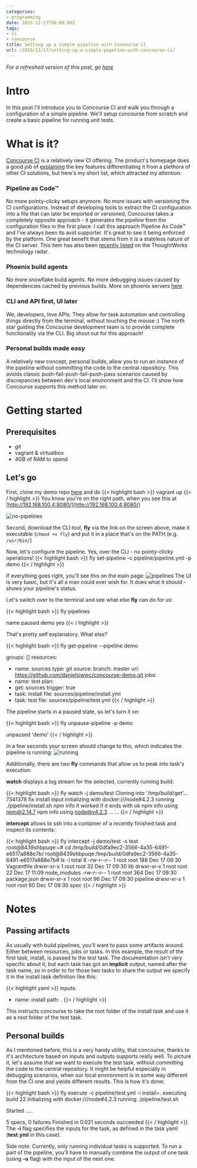 ```yaml
---
categories:
- programming
date: 2015-12-17T00:00:00Z
tags:
- ci
- concourse
title: Setting up a simple pipeline with Concourse CI
url: /2015/12/17/setting-up-a-simple-pipeline-with-concourse-ci/
---
```


*For a refreshed version of this post, go [here](/2016/05/05/setting-up-a-simple-pipeline-with-concourse-ci-redux/)*

# Intro
In this post I'll introduce you to Concourse CI and walk you through a configuration of a simple pipeline. We'll setup concourse from scratch and create a basic pipeline for running unit tests.

# What is it?
[Concourse CI](http://concourse.ci) is a relatively new CI offering. The product's homepage does a good job of [explaining](http://concourse.ci/concourse-vs.html) the key features differentiating it from a plethora of other CI solutions, but here's my short list, which attracted my attention:

### Pipeline as Code™
No more pointy-clicky setups anymore. No more issues with versioning the CI configurations. Instead of developing tools to extract the CI configuration into a file that can later be imported or versioned, Concourse takes a completely opposite approach - it generates the pipeline from the configuration files in the first place. I call this approach Pipeline As Code™ and I've always been its avid supporter. It's great to see it being enforced by the platform. One great benefit that stems from it is a stateless nature of the CI server.
This item has also been [recently listed](https://www.thoughtworks.com/radar/techniques/programming-in-your-ci-cd-tool) on the ThoughtWorks technology radar.

### Phoenix build agents
No more snowflake build agents. No more debugging issues caused by dependencies cached by previous builds. More on phoenix servers [here](http://martinfowler.com/bliki/PhoenixServer.html)


### CLI and API first, UI later
We, developers, love APIs. They allow for task automation and controlling things directly from the terminal, without touching the mouse :)
The north star guiding the Concourse development team is to provide complete functionality via the CLI. Big shout out for this approach!

### Personal builds made easy
A relatively new concept, personal builds, allow you to run an instance of the pipeline without committing the code to the central repository. This avoids classic push-fail-push-fail-push-pass scenarios caused by discrepancies between dev's local environment and the CI. I'll show how Concourse supports this method later on.

# Getting started

## Prerequisites

- git
- vagrant & virtualbox
- 4GB of RAM to spend

## Let's go

First, clone my demo repo [here](https://github.com/danielsiwiec/concourse-demo) and do
{{< highlight bash >}}
  vagrant up
{{< / highlight >}}
You know you're on the right path, when you see this at [http://192.168.100.4:8080/](http://192.168.100.4:8080/)

![no-pipelines](/img/blog/concourse-simple/no-pipelines.png)


Second, download the CLI tool, **fly** via the link on the screen above, make it executable (```chmod +x fly```) and put it in a place that's on the PATH (e.g. ```/usr/bin/```)

Now, let's configure the pipeline. Yes, over the CLI - no pointy-clicky operations!
{{< highlight bash >}}
  fly set-pipeline -c pipeline/pipeline.yml -p demo
{{< / highlight >}}

If everything goes right, you'll see this on the main page:
![pipelines](/img/blog/concourse-simple/pipeline.png)
The UI is very basic, but it's all a man could ever wish for. It does what it should - shows your pipeline's status.

Let's switch over to the terminal and see what else **fly** can do for us:

{{< highlight bash >}}
fly pipelines

  name  paused
  demo  yes
{{< / highlight >}}

That's pretty self explanatory. What else?

{{< highlight bash >}}
fly get-pipeline --pipeline demo

  groups: []
  resources:
  - name: sources
  type: git
  source:
    branch: master
    uri: https://github.com/danielsiwiec/concourse-demo.git
  jobs:
  - name: test
  plan:
  - get: sources
    trigger: true
  - task: install
    file: sources/pipeline/install.yml
  - task: test
    file: sources/pipeline/test.yml
{{< / highlight >}}

The pipeline starts in a paused state, so let's turn it on:

{{< highlight bash >}}
fly unpause-pipeline -p demo

  unpaused 'demo'
{{< / highlight >}}

In a few seconds your screen should change to this, which indicates the pipeline is running:
![running](/img/blog/concourse-simple/pipeline-running.png)

Additionally, there are two **fly** commands that allow us to peak into task's execution:

**watch** displays a log stream for the selected, currently running build:

{{< highlight bash >}}
fly watch -j demo/test
  Cloning into '/tmp/build/get'...
  7341378 fix install input
  initializing with docker:///node#4.2.3
  running ./pipeline/install.sh
  npm info it worked if it ends with ok
  npm info using npm@2.14.7
  npm info using node@v4.2.3
  ...
  ...
{{< / highlight >}}

**intercept** allows to ssh into a container of a recently finished task and inspect its contents:

{{< highlight bash >}}
fly intercept -j demo/test -s test
  root@8439shbpuqe:~# cd /tmp/build/0dfa9ec2-3566-4a35-6491-e6517a888e7b/
  root@8439shbpuqe:/tmp/build/0dfa9ec2-3566-4a35-6491-e6517a888e7b# ls -l
  total 8
  -rw-r--r-- 1 root root 188 Dec 17 09:30 Vagrantfile
  drwxr-xr-x 1 root root  32 Dec 17 09:30 lib
  drwxr-xr-x 1 root root  22 Dec 17 11:09 node_modules
  -rw-r--r-- 1 root root 364 Dec 17 09:30 package.json
  drwxr-xr-x 1 root root  96 Dec 17 09:30 pipeline
  drwxr-xr-x 1 root root  60 Dec 17 09:30 spec
{{< / highlight >}}

# Notes

## Passing artifacts

As usually with build pipelines, you'll want to pass some artifacts around. Either between resources, jobs or tasks. In this example, the result of the first task, install, is passed to the test task. The documentation isn't very specific about it, but each task has got an **implicit** output, named after the task name, so in order to for those two tasks to share the output we specify it in the install task definition like this:

{{< highlight yaml >}}
inputs:
  - name: install
    path: .
{{< / highlight >}}

This instructs concourse to take the root folder of the install task and use it as a root folder of the test task.

## Personal builds

As I mentioned before, this is a very handy utility, that concourse, thanks to it's architecture based on inputs and outputs supports really well. To picture it, let's assume that we want to execute the test task, without committing the code to the central repository. It might be helpful especially in debugging scenarios, when our local environment is in some way different from the CI one and yields different results. This is how it's done:

{{< highlight bash >}}
fly execute -c pipeline/test.yml -i install=.
  executing build 22
  initializing with docker:///node#4.2.3
  running ./pipeline/test.sh

  Started
  .....


  5 specs, 0 failures
  Finished in 0.021 seconds
  succeeded
{{< / highlight >}}
The **-i** flag specifies the inputs for the task, as defined in the task yaml (**test.yml** in this case).

Side note: Currently, only running individual tasks is supported. To run a part of the pipeline, you'll have to manually combine the output of one task (using **-o** flag) with the input of the next one.
